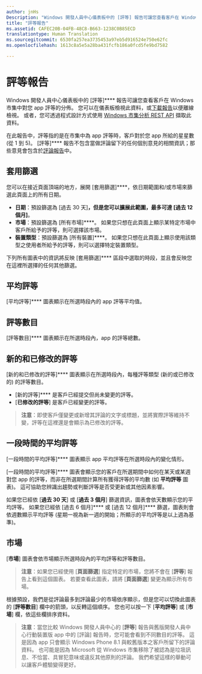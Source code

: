 ```yaml
---
author: jnHs
Description: "Windows 開發人員中心儀表板中的 [評等] 報告可讓您查看客戶在 Windows 市集中對您 app 評等的分佈。"
title: "評等報告"
ms.assetid: CAFEC20B-04FB-48C8-B663-1238C0B85ECD
translationtype: Human Translation
ms.sourcegitcommit: 6530fa257ea3735453a97eb5d916524e750e62fc
ms.openlocfilehash: 1613c8a5e5a28ba431fcfb186a0fcd5fe9bd7582

---
```


# 評等報告


Windows 開發人員中心儀表板中的 [評等]**** 報告可讓您查看客戶在 Windows 市集中對您 app 評等的分佈。 您可以在儀表板檢視此資料，或[下載報告](download-analytic-reports.md)以便離線檢視。 或者，您可透過程式設計方式使用 [Windows 市集分析 REST API](../monetize/access-analytics-data-using-windows-store-services.md) 擷取此資料。

在此報告中，評等指的是在市集中為 app 評等時，客戶對於您 app 所給的星星數 (從 1 到 5)。 [評等]**** 報告不包含當做評論留下的任何個別意見的相關資訊；那些意見會包含於[評論報告](reviews-report.md)中。

## 套用篩選


您可以在接近頁面頂端的地方，展開 [套用篩選]****，依日期範圍和/或市場來篩選此頁面上的所有日期。

-   **日期**：預設篩選為 [過去 30 天]****，但是您可以擴展此範圍，最多可達 [過去 12 個月]****。
-   **市場**：預設篩選為 [所有市場]****。 如果您只想在此頁面上顯示某特定市場中客戶所給予的評等，則可選擇該市場。
-   **裝置類型**：預設篩選為 [所有裝置]****。 如果您只想在此頁面上顯示使用該類型之使用者所給予的評等，則可以選擇特定裝置類型。

下列所有圖表中的資訊將反映 [套用篩選]**** 區段中選取的時段，並且會反映您在這裡所選擇的任何其他篩選。

## 平均評等


[平均評等]**** 圖表顯示在所選時段內的 app 評等平均值。

## 評等數目


[評等數目]**** 圖表顯示在所選時段內，app 的評等總數。

## 新的和已修改的評等


[新的和已修改的評等]**** 圖表顯示在所選時段內，每種評等類型 (新的或已修改的) 的評等數目。

-   [新的評等]**** 是客戶已經提交但尚未變更的評等。
-   [**已修改的評等**] 是客戶已經變更的評等。

>**注意**：即使客戶僅變更或新增其評論的文字或標題，並將實際評等維持不變，評等在這裡還是會顯示為已修改的評等。

## 一段時間的平均評等


[一段時間的平均評等]**** 圖表顯示 app 平均評等在所選時段內的變化情形。

[一段時間的平均評等]**** 圖表會顯示您的客戶在所選期間中如何在某天或某週對您 app 的評等，而非在所選期間計算所有獲得評等的平均數 (如 **平均評等** 圖表)。 這可協助您辨識出趨勢或判斷評等是否受更新或其他因素影響。

如果您已經依 [**過去 30 天**] 或 [**過去 3 個月**] 篩選資訊，圖表會依天數顯示您的平均評等。 如果您已經依 [過去 6 個月]**** 或 [過去 12 個月]**** 篩選，圖表則會依週數顯示平均評等 (星期一視為新一週的開始；所顯示的平均評等是以上週為基準)。

## 市場


[**市場**] 圖表會依市場顯示所選時段內的平均評等和評等數目。

> **注意**：如果您已經使用 [**頁面篩選**] 指定特定的市場，您將不會在 [**評等**] 報告上看到這個圖表。 若要查看此圖表，請將 [**頁面篩選**] 變更為顯示所有市場。

根據預設，我們是從評論最多到評論最少的市場依序顯示，但是您可以切換此圖表的 [**評等數目**] 欄中的箭頭，以反轉這個順序。 您也可以按一下 [**平均評等**] 或 [**市場**] 欄，依這些欄排序資料。

> **注意**：當您比較 Windows 開發人員中心的 [**評等**] 報告與舊版開發人員中心行動裝置版 app 中的 [評論] 報告時，您可能會看到不同數目的評等。 這是因為 app 只會顯示 Windows Phone 8.1 與較舊版本之客戶所留下的評論資料。 也可能是因為 Microsoft 從 Windows 市集移除了被認為是垃圾訊息、不恰當、具冒犯意味或違反其他原則的評論。 我們希望這樣的舉動可以讓客戶體驗變得更好。

 

 



<!--HONumber=Aug16_HO3-->


